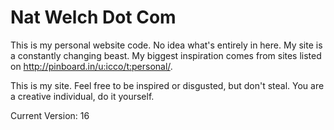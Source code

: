 # Nat Welch Dot Com

This is my personal website code. No idea what's entirely in here. My site is a constantly changing beast. My biggest inspiration comes from sites listed on <http://pinboard.in/u:icco/t:personal/>.

This is my site. Feel free to be inspired or disgusted, but don't steal. You are a creative individual, do it yourself.

Current Version: 16
